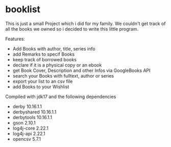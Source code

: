 # booklist

This is just a small Project which i did for my family. We couldn't get track of all the books we owned so i decided to write this little program.

Features:

- Add Books with author, title, series info
- add Remarks to specif Books
- keep track of borrowed books
- declare if it is a physical copy or an ebook
- get Book Cover, Description and other Infos via GoogleBooks API
- search your Books with fulltext, author or series
- export your list to an csv file
- add Books to your Wishlist

Compiled with jdk17 and the following dependencies
- derby 10.16.1.1
- derbyshared 10.16.1.1
- derbytools 10.16.1.1
- gson 2.10.1
- log4j-core 2.22.1
- log4j-api 2.22.1
- opencsv 5.7.1
